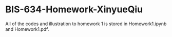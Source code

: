 # BIS-634-Homework-XinyueQiu
All of the codes and illustration to homework 1 is stored in Homework1.ipynb and Homework1.pdf.